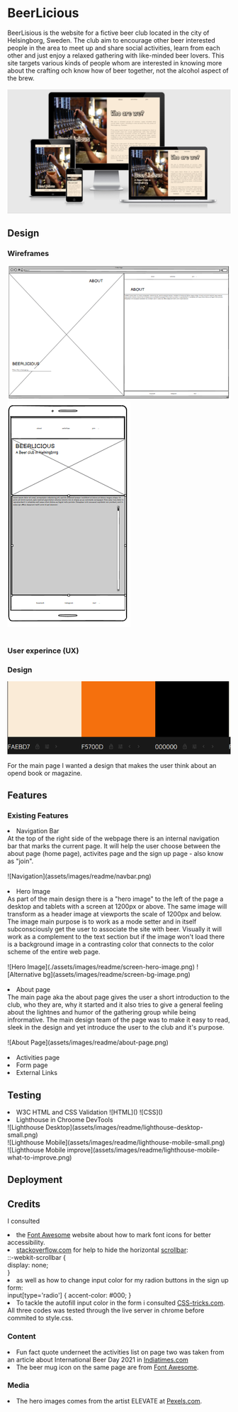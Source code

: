 # BeerLicious

BeerLisious is the website for a fictive beer club located in the city of Helsingborg, Sweden. The club aim to encourage other beer interested people in the area to meet up and share social activities, learn from each other and just enjoy a relaxed gathering with like-minded beer lovers. This site targets various kinds of people whom are interested in knowing more about the crafting och know how of beer together, not the alcohol aspect of the brew.
<br>
<br>
![Responsitivity](assets/images/readme/resposive.png)
<br>

## Design

### Wireframes
![Wireframes](assets/images/readme/Wireframe-desktop.png)      ![Wireframes](assets/images/readme/Wireframe-mobile-small.png)
<br>
<br>

### User experince (UX)

### Design
![Color scheme](assets/images/readme/color-scheme.png)

For the main page I wanted a design that makes the user think about an opend book or magazine.

## Features

### Existing Features

<li> Navigation Bar 
<br>
At the top of the right side of the webpage there is an internal navigation bar that marks the current page. It will help the user choose between the about page (home page), activites page and the sign up page - also know as "join".
<br>
<br>![Navigation](assets/images/readme/navbar.png)
<br>
<br>
<li> Hero Image <br>
As part of the main design there is a "hero image" to the left of the page a desktop and tablets with a screen at 1200px or above. The same image will transform as a header image at viewports the scale of 1200px and below. The image main purpose is to  work as a mode setter and in itself subconsciously get the user to associate the site with beer. Visually it will work as a complement to the text section but if the image won't load there is a background image in a contrasting color that connects to the color scheme of the entire web page.
<br>
<br>![Hero Image](./assets/images/readme/screen-hero-image.png)     ![Alternative bg](assets/images/readme/screen-bg-image.png)
<br>
<br>
<li> About page
<br>
The main page aka the about page gives the user a short introduction to the club, who they are, why it started and it also tries to give a general feeling about the lightnes and humor of the gathering group while being infrormative. The main design team of the page was to make it easy to read, sleek in the design and yet introduce the user to the club and it's purpose. 
<br>
<br>![About Page](assets/images/readme/about-page.png)
<br>
<br>
<li> Activities page
<li> Form page
<li> External Links


## Testing
<li> W3C HTML and CSS Validation
![HTML]() ![CSS]()
<li> Lighthouse in Chroome DevTools
<br>![Lighthouse Desktop](assets/images/readme/lighthouse-desktop-small.png)
<br>![Lighthouse Mobile](assets/images/readme/lighthouse-mobile-small.png)
<br>![Lighthouse Mobile improve](assets/images/readme/lighthouse-mobile-what-to-improve.png)

## Deployment

## Credits
I consulted
<li> the <a href="https://fontawesome.com/">Font Awesome</a> website about how to mark font icons for better accessibility.
<li> <a href="stackoverflow.com">stackoverflow.com</a> for help to hide the horizontal <a href="https://stackoverflow.com/questions/16670931/hide-scroll-bar-but-while-still-being-able-to-scroll">scrollbar</a>:
<br> ::-webkit-scrollbar {
<br> display: none;
<br>}
<li>as well as how to change input color for my <a hrwf="https://stackoverflow.com/questions/4253920/how-do-i-change-the-color-of-radio-buttons">radion buttons</a> in the sign up form:
<br>input[type='radio'] { accent-color: #000; }
<li> To tackle the autofill input color in the form i consulted <a href="https://css-tricks.com/snippets/css/change-autocomplete-styles-webkit-browsers/">CSS-tricks.com</a>.
<br>All three codes was tested through the live server in chrome before commited to style.css. 


### Content
<li> Fun fact quote underneet the activities list on page two was taken from an article about International Beer Day 2021 in <a href="https://www.indiatimes.com/trending/social-relevance/international-beer-day-facts-about-beer-546635.html">Indiatimes.com</a>
<li> The beer mug icon on the same page are from <a href="https://fontawesome.com/">Font Awesome</a>.

### Media
<li> The hero images comes from the artist ELEVATE at <a href="https://www.pexels.com/sv-se/@elevate">Pexels.com</a>.